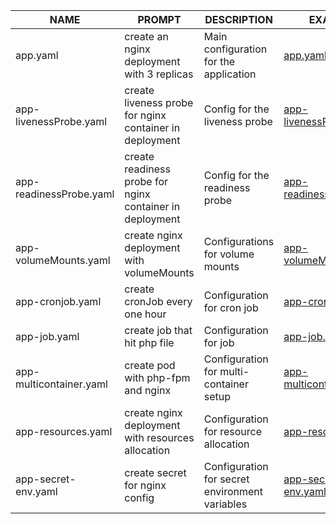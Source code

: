 | NAME                    | PROMPT                   | DESCRIPTION                            | EXAMPLE                                                                                                   |
|-------------------------|--------------------------|----------------------------------------|-----------------------------------------------------------------------------------------------------------|
| app.yaml                | create an nginx deployment with 3 replicas  | Main configuration for the application | [app.yaml](https://github.com/lyalyukev/kubectl-ai-prompts/blob/main/yaml/app.yaml)                       |
| app-livenessProbe.yaml  | create liveness probe for nginx container in deployment | Config for the liveness probe          | [app-livenessProbe.yaml](https://github.com/lyalyukev/kubectl-ai-prompts/blob/main/yaml/app-livenessProbe.yaml)   |
| app-readinessProbe.yaml | create readiness probe for nginx container in deployment  | Config for the readiness probe         | [app-readinessProbe.yaml](https://github.com/lyalyukev/kubectl-ai-prompts/blob/main/yaml/app-readinessProbe.yaml) |
| app-volumeMounts.yaml   | create nginx deployment with volumeMounts  | Configurations for volume mounts       | [app-volumeMounts.yaml](https://github.com/lyalyukev/kubectl-ai-prompts/blob/main/yaml/app-volumeMounts.yaml)     |
| app-cronjob.yaml        | create cronJob every one hour | Configuration for cron job              | [app-cronjob.yaml](https://github.com/lyalyukev/kubectl-ai-prompts/blob/main/yaml/app-cronjob.yaml)               |
| app-job.yaml            | create job that hit php file  | Configuration for job                   | [app-job.yaml](https://github.com/lyalyukev/kubectl-ai-prompts/blob/main/yaml/app-job.yaml)                       |
| app-multicontainer.yaml | create pod with php-fpm and nginx| Configuration for multi-container setup | [app-multicontainer.yaml](https://github.com/lyalyukev/kubectl-ai-prompts/blob/main/yaml/app-multicontainer.yaml) |
| app-resources.yaml      | create nginx deployment with resources allocation  | Configuration for resource allocation   | [app-resources.yaml](https://github.com/lyalyukev/kubectl-ai-prompts/blob/main/yaml/app-resources.yaml)           |
| app-secret-env.yaml     | create secret for nginx config  | Configuration for secret environment variables | [app-secret-env.yaml](https://github.com/lyalyukev/kubectl-ai-prompts/blob/main/yaml/app-secret-env.yaml)         |

